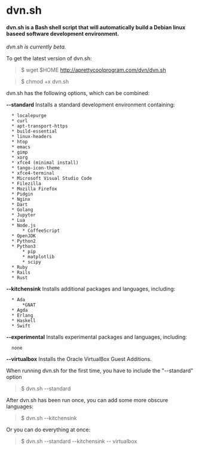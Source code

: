 # dvn.sh

#### dvn.sh is a Bash shell script that will automatically build a Debian linux baseed software development environment.

*dvn.sh is currently beta.*

To get the latest version of dvn.sh:

  > $ wget $HOME http://aprettycoolprogram.com/dvn/dvn.sh
  
  > $ chmod +x dvn.sh
 
 dvn.sh has the following options, which can be combined:
 
  **--standard**
    Installs a standard development environment containing:
    
      * localepurge
      * curl
      * apt-transport-https
      * build-essential
      * linux-headers
      * htop
      * emacs
      * gimp
      * xorg
      * xfce4 (minimal install)
      * tango-icon-theme
      * xfce4-terminal
      * Microsoft Visual Studio Code
      * Filezilla
      * Mozilla Firefox
      * Pidgin
      * Nginx
      * Dart
      * Golang
      * Jupyter
      * Lua
      * Node.js
          * CoffeeScript
      * OpenJDK
      * Python2
      * Python3
          * pip
          * matplotlib
          * scipy
      * Ruby
      * Rails
      * Rust
      
  **--kitchensink**
    Installs additional packages and languages, including:
    
      * Ada
          *GNAT
      * Agda
      * Erlang
      * Haskell
      * Swift
      
  **--experimental**
    Installs experimental packages and languages, including:
    
      none
      
  **--virtualbox**
    Installs the Oracle VirtualBox Guest Additions.

When running dvn.sh for the first time, you have to include the "--standard" option

  > $ dvn.sh --standard

After dvn.sh has been run once, you can add some more obscure languages:

  > $ dvn.sh --kitchensink
  
Or you can do everything at once:

  > $ dvn.sh --standard --kitchensink -- virtualbox
  

